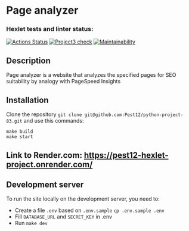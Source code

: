 # Page analyzer


### Hexlet tests and linter status:
[![Actions Status](https://github.com/Pest12/python-project-83/actions/workflows/hexlet-check.yml/badge.svg)](https://github.com/Pest12/python-project-83/actions)
[![Project3 check](https://github.com/Pest12/python-project-83/actions/workflows/project3_test.yml/badge.svg)](https://github.com/Pest12/python-project-83/actions/worklows/project3_test.yml)
[![Maintainability](https://api.codeclimate.com/v1/badges/0c407ef8d4fbfadda8d3/maintainability)](https://codeclimate.com/github/Pest12/python-project-83/maintainability)

## Description


Page analyzer is a website that analyzes the specified pages for SEO suitability by analogy with PageSpeed Insights 


## Installation


Clone the repository `git clone git@github.com:Pest12/python-project-83.git` and use this commands:

```
make build
make start
```


## Link to Render.com: https://pest12-hexlet-project.onrender.com/


## Development server


To run the site locally on the development server, you need to:
- Create a file `.env` based on `.env.sample` `cp .env.sample .env`
- Fill `DATABASE_URL` and `SECRET_KEY` in .env
- Run `make dev`
